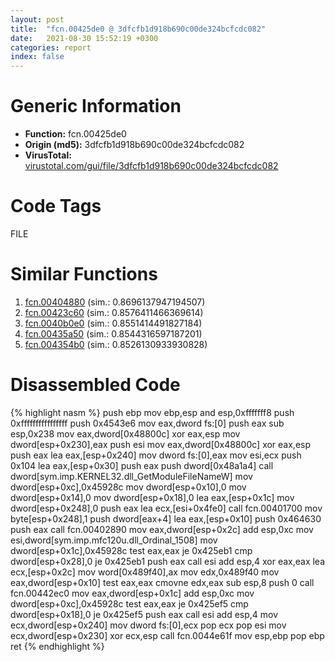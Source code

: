 ```yaml
---
layout: post
title:  "fcn.00425de0 @ 3dfcfb1d918b690c00de324bcfcdc082"
date:   2021-08-30 15:52:19 +0300
categories: report
index: false
---
```


# Generic Information
- **Function:** fcn.00425de0
- **Origin (md5):** 3dfcfb1d918b690c00de324bcfcdc082
- **VirusTotal:** [virustotal.com/gui/file/3dfcfb1d918b690c00de324bcfcdc082][virustotal_ref]

# Code Tags
<span class="tag" id="FILE">FILE</span>


# Similar Functions

1. [fcn.00404880][similar_1_ref] (sim.: 0.8696137947194507)
2. [fcn.00423c60][similar_2_ref] (sim.: 0.8576411466369614)
3. [fcn.0040b0e0][similar_3_ref] (sim.: 0.8551414491827184)
4. [fcn.00435a50][similar_4_ref] (sim.: 0.8544316597187201)
5. [fcn.004354b0][similar_5_ref] (sim.: 0.8526130933930828)


# Disassembled Code

{% highlight nasm %}
push ebp
mov ebp,esp
and esp,0xfffffff8
push 0xffffffffffffffff
push 0x4543e6
mov eax,dword fs:[0]
push eax
sub esp,0x238
mov eax,dword[0x48800c]
xor eax,esp
mov dword[esp+0x230],eax
push esi
mov eax,dword[0x48800c]
xor eax,esp
push eax
lea eax,[esp+0x240]
mov dword fs:[0],eax
mov esi,ecx
push 0x104
lea eax,[esp+0x30]
push eax
push dword[0x48a1a4]
call dword[sym.imp.KERNEL32.dll_GetModuleFileNameW]
mov dword[esp+0xc],0x45928c
mov dword[esp+0x10],0
mov dword[esp+0x14],0
mov dword[esp+0x18],0
lea eax,[esp+0x1c]
mov dword[esp+0x248],0
push eax
lea ecx,[esi+0x4fe0]
call fcn.00401700
mov byte[esp+0x248],1
push dword[eax+4]
lea eax,[esp+0x10]
push 0x464630
push eax
call fcn.00402890
mov eax,dword[esp+0x2c]
add esp,0xc
mov esi,dword[sym.imp.mfc120u.dll_Ordinal_1508]
mov dword[esp+0x1c],0x45928c
test eax,eax
je 0x425eb1
cmp dword[esp+0x28],0
je 0x425eb1
push eax
call esi
add esp,4
xor eax,eax
lea ecx,[esp+0x2c]
mov word[0x489f40],ax
mov edx,0x489f40
mov eax,dword[esp+0x10]
test eax,eax
cmovne edx,eax
sub esp,8
push 0
call fcn.00442ec0
mov eax,dword[esp+0x1c]
add esp,0xc
mov dword[esp+0xc],0x45928c
test eax,eax
je 0x425ef5
cmp dword[esp+0x18],0
je 0x425ef5
push eax
call esi
add esp,4
mov ecx,dword[esp+0x240]
mov dword fs:[0],ecx
pop ecx
pop esi
mov ecx,dword[esp+0x230]
xor ecx,esp
call fcn.0044e61f
mov esp,ebp
pop ebp
ret 
{% endhighlight %}


[similar_1_ref]: /report/fcn.00404880@d59f9c4f445b9f980173dec064f55091
[similar_2_ref]: /report/fcn.00423c60@3b2d901eaca41ce14deca6a48c0c801a
[similar_3_ref]: /report/fcn.0040b0e0@0aa2d73a5300dff2412388945614b507
[similar_4_ref]: /report/fcn.00435a50@3b2d901eaca41ce14deca6a48c0c801a
[similar_5_ref]: /report/fcn.004354b0@3b2d901eaca41ce14deca6a48c0c801a
[virustotal_ref]: https://www.virustotal.com/gui/file/3dfcfb1d918b690c00de324bcfcdc082